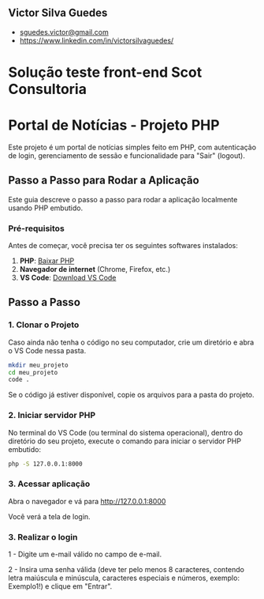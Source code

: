 ## Victor Silva Guedes

- sguedes.victor@gmail.com
- https://www.linkedin.com/in/victorsilvaguedes/

# Solução teste front-end Scot Consultoria

# Portal de Notícias - Projeto PHP

Este projeto é um portal de notícias simples feito em PHP, com autenticação de login, gerenciamento de sessão e funcionalidade para "Sair" (logout).

## Passo a Passo para Rodar a Aplicação

Este guia descreve o passo a passo para rodar a aplicação localmente usando PHP embutido.

### Pré-requisitos

Antes de começar, você precisa ter os seguintes softwares instalados:

1. **PHP**: [Baixar PHP](https://www.php.net/downloads.php)
2. **Navegador de internet** (Chrome, Firefox, etc.)
3. **VS Code**: [Download VS Code](https://code.visualstudio.com/)

## Passo a Passo

### 1. Clonar o Projeto

Caso ainda não tenha o código no seu computador, crie um diretório e abra o VS Code nessa pasta.

```sh
mkdir meu_projeto
cd meu_projeto
code .
```

Se o código já estiver disponível, copie os arquivos para a pasta do projeto.

### 2. Iniciar servidor PHP
No terminal do VS Code (ou terminal do sistema operacional), dentro do diretório do seu projeto, execute o comando para iniciar o servidor PHP embutido:

```sh
php -S 127.0.0.1:8000
```

### 3. Acessar aplicação
Abra o navegador e vá para http://127.0.0.1:8000

Você verá a tela de login.

### 3. Realizar o login
1 - Digite um e-mail válido no campo de e-mail.

2 - Insira uma senha válida (deve ter pelo menos 8 caracteres, contendo letra maiúscula e minúscula, caracteres especiais e números, exemplo: Exemplo1!) e clique em "Entrar".
